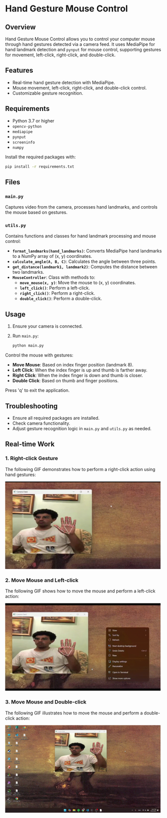 # Hand Gesture Mouse Control

## Overview

Hand Gesture Mouse Control allows you to control your computer mouse through hand gestures detected via a camera feed. It uses MediaPipe for hand landmark detection and `pynput` for mouse control, supporting gestures for movement, left-click, right-click, and double-click.

## Features

- Real-time hand gesture detection with MediaPipe.
- Mouse movement, left-click, right-click, and double-click control.
- Customizable gesture recognition.

## Requirements

- Python 3.7 or higher
- `opencv-python`
- `mediapipe`
- `pynput`
- `screeninfo`
- `numpy`

Install the required packages with:

```bash
pip install -r requirements.txt
``` 


## Files

### `main.py`

Captures video from the camera, processes hand landmarks, and controls the mouse based on gestures.

### `utils.py`

Contains functions and classes for hand landmark processing and mouse control:
- **`format_landmarks(hand_landmarks)`**: Converts MediaPipe hand landmarks to a NumPy array of (x, y) coordinates.
- **`calculate_angle(A, B, C)`**: Calculates the angle between three points.
- **`get_distance(landmark1, landmark2)`**: Computes the distance between two landmarks.
- **`MouseController`**: Class with methods to:
  - **`move_mouse(x, y)`**: Move the mouse to (x, y) coordinates.
  - **`left_click()`**: Perform a left-click.
  - **`right_click()`**: Perform a right-click.
  - **`double_click()`**: Perform a double-click.

## Usage

1. Ensure your camera is connected.
2. Run `main.py`:

    ```bash
    python main.py
    ```

Control the mouse with gestures:
- **Move Mouse**: Based on index finger position (landmark 8).
- **Left Click**: When the index finger is up and thumb is farther away.
- **Right Click**: When the index finger is down and thumb is closer.
- **Double Click**: Based on thumb and finger positions.

Press 'q' to exit the application.

## Troubleshooting

- Ensure all required packages are installed.
- Check camera functionality.
- Adjust gesture recognition logic in `main.py` and `utils.py` as needed.


## Real-time Work

### 1. Right-click Gesture

The following GIF demonstrates how to perform a right-click action using hand gestures:

<img src='media/right_click.gif' width='500'/>


### 2. Move Mouse and Left-click

The following GIF shows how to move the mouse and perform a left-click action:

<img src='media/move_leftclick.gif' width='500'/>


### 3. Move Mouse and Double-click

The following GIF illustrates how to move the mouse and perform a double-click action:

<img src='media/move_doubleclick.gif' width='500'/>
